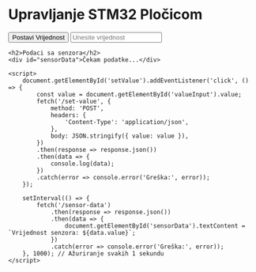 <!DOCTYPE html>
<html lang="hr">
<head>
    <meta charset="UTF-8">
    <meta name="viewport" content="width=device-width, initial-scale=1.0">
    <title>STM32 Upravljačka Aplikacija</title>
</head>
<body>
    <h1>Upravljanje STM32 Pločicom</h1>
    <button id="setValue">Postavi Vrijednost</button>
    <input type="number" id="valueInput" placeholder="Unesite vrijednost">

    <h2>Podaci sa senzora</h2>
    <div id="sensorData">Čekam podatke...</div>

    <script>
        document.getElementById('setValue').addEventListener('click', () => {
            const value = document.getElementById('valueInput').value;
            fetch('/set-value', {
                method: 'POST',
                headers: {
                    'Content-Type': 'application/json',
                },
                body: JSON.stringify({ value: value }),
            })
            .then(response => response.json())
            .then(data => {
                console.log(data);
            })
            .catch(error => console.error('Greška:', error));
        });

        setInterval(() => {
            fetch('/sensor-data')
                .then(response => response.json())
                .then(data => {
                    document.getElementById('sensorData').textContent = `Vrijednost senzora: ${data.value}`;
                })
                .catch(error => console.error('Greška:', error));
        }, 1000); // Ažuriranje svakih 1 sekundu
    </script>
</body>
</html>

